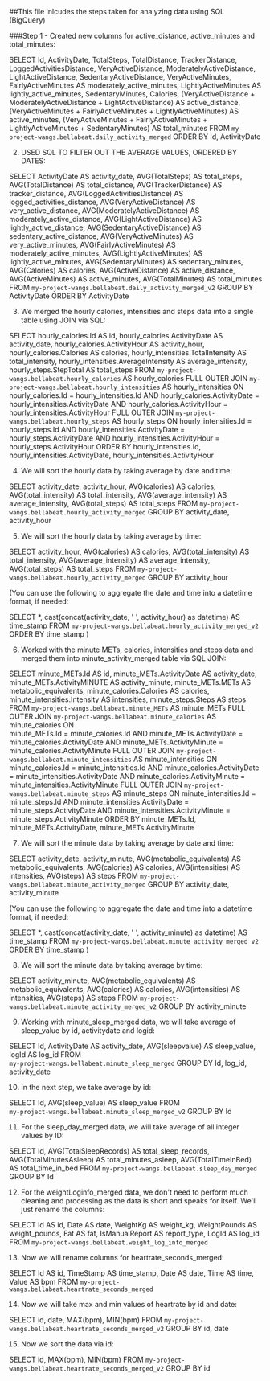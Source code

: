 ##This file inlcudes the steps taken for analyzing data using SQL (BigQuery)


###Step 1 - Created new columns for active_distance, active_minutes and total_minutes:

SELECT 
 Id,
 ActivityDate,
 TotalSteps,
 TotalDistance,
 TrackerDistance,
 LoggedActivitiesDistance,
 VeryActiveDistance,
 ModeratelyActiveDistance,
 LightActiveDistance,
 SedentaryActiveDistance,
 VeryActiveMinutes,
 FairlyActiveMinutes AS moderately_active_minutes,
 LightlyActiveMinutes AS lightly_active_minutes,
 SedentaryMinutes,
 Calories, 
 (VeryActiveDistance + ModeratelyActiveDistance + LightActiveDistance) AS active_distance,
 (VeryActiveMinutes + FairlyActiveMinutes + LightlyActiveMinutes) AS active_minutes,
 (VeryActiveMinutes + FairlyActiveMinutes + LightlyActiveMinutes + SedentaryMinutes) AS total_minutes
FROM 
 `my-project-wangs.bellabeat.daily_activity_merged` 
ORDER BY 
 Id, ActivityDate


2) USED SQL TO FILTER OUT THE AVERAGE VALUES, ORDERED BY DATES:

SELECT 
 ActivityDate AS activity_date,
 AVG(TotalSteps) AS total_steps, 
 AVG(TotalDistance) AS total_distance, 
 AVG(TrackerDistance) AS tracker_distance, 
 AVG(LoggedActivitiesDistance) AS logged_activities_distance, 
 AVG(VeryActiveDistance) AS very_active_distance, 
 AVG(ModeratelyActiveDistance) AS moderately_active_distance, 
 AVG(LightActiveDistance) AS lightly_active_distance, 
 AVG(SedentaryActiveDistance) AS sedentary_active_distance, 
 AVG(VeryActiveMinutes) AS very_active_minutes, 
 AVG(FairlyActiveMinutes) AS moderately_active_minutes, 
 AVG(LightlyActiveMinutes) AS lightly_active_minutes, 
 AVG(SedentaryMinutes) AS sedentary_minutes, 
 AVG(Calories) AS calories,
 AVG(ActiveDistance) AS active_distance,
 AVG(ActiveMinutes) AS active_minutes,
 AVG(TotalMinutes) AS total_minutes
FROM 
 `my-project-wangs.bellabeat.daily_activity_merged_v2` 
GROUP BY ActivityDate 
ORDER BY ActivityDate


3) We merged the hourly calories, intensities and steps data into a single table using JOIN via SQL:

SELECT 
 hourly_calories.Id AS id,
 hourly_calories.ActivityDate AS activity_date,
 hourly_calories.ActivityHour AS activity_hour,
 hourly_calories.Calories AS calories,
 hourly_intensities.TotalIntensity AS total_intensity,
 hourly_intensities.AverageIntensity AS average_intensity,
 hourly_steps.StepTotal AS total_steps
FROM 
 `my-project-wangs.bellabeat.hourly_calories` AS hourly_calories
FULL OUTER JOIN
 `my-project-wangs.bellabeat.hourly_intensities` AS hourly_intensities
ON  
 hourly_calories.Id = hourly_intensities.Id AND
 hourly_calories.ActivityDate = hourly_intensities.ActivityDate AND
 hourly_calories.ActivityHour = hourly_intensities.ActivityHour
FULL OUTER JOIN
 `my-project-wangs.bellabeat.hourly_steps` AS hourly_steps
ON
 hourly_intensities.Id = hourly_steps.Id AND
 hourly_intensities.ActivityDate = hourly_steps.ActivityDate AND
 hourly_intensities.ActivityHour = hourly_steps.ActivityHour
ORDER BY 
 hourly_intensities.Id, 
 hourly_intensities.ActivityDate, 
 hourly_intensities.ActivityHour


4) We will sort the hourly data by taking average by date and time:

SELECT 
 activity_date,
 activity_hour,
 AVG(calories) AS calories,
 AVG(total_intensity) AS total_intensity,
 AVG(average_intensity) AS average_intensity,
 AVG(total_steps) AS total_steps
FROM 
 `my-project-wangs.bellabeat.hourly_activity_merged`
GROUP BY 
 activity_date,
 activity_hour


5) We will sort the hourly data by taking average by time:

SELECT 
 activity_hour,
 AVG(calories) AS calories,
 AVG(total_intensity) AS total_intensity,
 AVG(average_intensity) AS average_intensity,
 AVG(total_steps) AS total_steps
FROM 
 `my-project-wangs.bellabeat.hourly_activity_merged`
GROUP BY 
 activity_hour


(You can use the following to aggregate the date and time into a datetime format, if needed:

SELECT *,
cast(concat(activity_date, ' ', activity_hour) as datetime) AS time_stamp
FROM `my-project-wangs.bellabeat.hourly_activity_merged_v2` 
ORDER BY time_stamp
)


6) Worked with the minute METs, calories, intensities and steps data and merged them into minute_activity_merged table via SQL JOIN:

SELECT 
 minute_METs.Id AS id,
 minute_METs.ActivityDate AS activity_date,
 minute_METs.ActivityMINUTE AS activity_minute,
 minute_METs.METs AS metabolic_equivalents,
 minute_calories.Calories AS calories,
 minute_intensities.Intensity AS intensities,
 minute_steps.Steps AS steps
FROM 
 `my-project-wangs.bellabeat.minute_METs` AS minute_METs
FULL OUTER JOIN
 `my-project-wangs.bellabeat.minute_calories` AS minute_calories
ON  
 minute_METs.Id = minute_calories.Id AND
 minute_METs.ActivityDate = minute_calories.ActivityDate AND
 minute_METs.ActivityMinute = minute_calories.ActivityMinute
FULL OUTER JOIN
 `my-project-wangs.bellabeat.minute_intensities` AS minute_intensities
ON
 minute_calories.Id = minute_intensities.Id AND
 minute_calories.ActivityDate = minute_intensities.ActivityDate AND
 minute_calories.ActivityMinute = minute_intensities.ActivityMinute
FULL OUTER JOIN
 `my-project-wangs.bellabeat.minute_steps` AS minute_steps
ON
 minute_intensities.Id = minute_steps.Id AND
 minute_intensities.ActivityDate = minute_steps.ActivityDate AND
 minute_intensities.ActivityMinute = minute_steps.ActivityMinute
ORDER BY 
 minute_METs.Id, 
 minute_METs.ActivityDate, 
 minute_METs.ActivityMinute


7) We will sort the minute data by taking average by date and time:

SELECT 
 activity_date,
 activity_minute,
 AVG(metabolic_equivalents) AS metabolic_equivalents,
 AVG(calories) AS calories,
 AVG(intensities) AS intensities,
 AVG(steps) AS steps
FROM 
 `my-project-wangs.bellabeat.minute_activity_merged`
GROUP BY 
 activity_date,
 activity_minute

(You can use the following to aggregate the date and time into a datetime format, if needed:

SELECT *,
cast(concat(activity_date, ' ', activity_minute) as datetime) AS time_stamp
FROM `my-project-wangs.bellabeat.minute_activity_merged_v2` 
ORDER BY time_stamp
)



8) We will sort the minute data by taking average by time:

SELECT 
 activity_minute,
 AVG(metabolic_equivalents) AS metabolic_equivalents,
 AVG(calories) AS calories,
 AVG(intensities) AS intensities,
 AVG(steps) AS steps
FROM 
 `my-project-wangs.bellabeat.minute_activity_merged_v2`
GROUP BY 
 activity_minute



9) Working with minute_sleep_merged data, we will take average of sleep_value by id, activitydate and logid:

SELECT
Id,
ActivityDate AS activity_date,
AVG(sleepvalue) AS sleep_value,
logId AS log_id
FROM  
 `my-project-wangs.bellabeat.minute_sleep_merged`
GROUP BY
 Id,
 log_id,
 activity_date


10) In the next step, we take average by id:

SELECT
Id,
AVG(sleep_value) AS sleep_value
FROM  
 `my-project-wangs.bellabeat.minute_sleep_merged_v2`
GROUP BY
 Id


11) For the sleep_day_merged data, we will take average of all integer values by ID:

SELECT 
 Id,
 AVG(TotalSleepRecords) AS total_sleep_records,
 AVG(TotalMinutesAsleep) AS total_minutes_asleep,
 AVG(TotalTimeInBed) AS total_time_in_bed
FROM 
`my-project-wangs.bellabeat.sleep_day_merged` 
GROUP BY
Id


12) For the weightLoginfo_merged data, we don't need to perform much cleaning and processing as the data is short and speaks for itself. We'll just rename the columns:

SELECT 
Id AS id,
Date AS date,
WeightKg AS weight_kg,
WeightPounds AS weight_pounds,
Fat AS fat,
IsManualReport AS report_type,
LogId AS log_id
FROM `my-project-wangs.bellabeat.weight_log_info_merged` 


13) Now we will rename columns for heartrate_seconds_merged:

SELECT 
Id AS id,
TimeStamp AS time_stamp,
Date AS date,
Time AS time,
Value AS bpm
FROM `my-project-wangs.bellabeat.heartrate_seconds_merged` 


14) Now we will take max and min values of heartrate by id and date:

SELECT 
 id,
 date,
 MAX(bpm),
 MIN(bpm)
FROM 
 `my-project-wangs.bellabeat.heartrate_seconds_merged_v2` 
GROUP BY
id,
date


15) Now we sort the data via id:

SELECT 
 id,
 MAX(bpm),
 MIN(bpm)
FROM 
 `my-project-wangs.bellabeat.heartrate_seconds_merged_v2` 
GROUP BY
id





